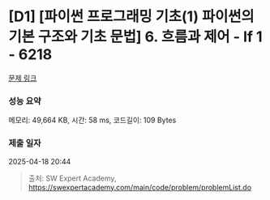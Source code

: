# [D1] [파이썬 프로그래밍 기초(1) 파이썬의 기본 구조와 기초 문법] 6. 흐름과 제어 - If 1 - 6218 

[문제 링크](https://swexpertacademy.com/main/code/problem/problemDetail.do?contestProbId=AWcU7_G64j0DFAU4) 

### 성능 요약

메모리: 49,664 KB, 시간: 58 ms, 코드길이: 109 Bytes

### 제출 일자

2025-04-18 20:44



> 출처: SW Expert Academy, https://swexpertacademy.com/main/code/problem/problemList.do